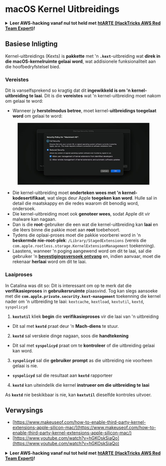 # macOS Kernel Uitbreidings

<details>

<summary><strong>Leer AWS-hacking vanaf nul tot held met</strong> <a href="https://training.hacktricks.xyz/courses/arte"><strong>htARTE (HackTricks AWS Red Team Expert)</strong></a><strong>!</strong></summary>

* Werk jy vir 'n **cybersekerheidsmaatskappy**? Wil jy jou **maatskappy geadverteer sien op HackTricks**? Of wil jy toegang hê tot die **laaste weergawe van PEASS of HackTricks aflaai in PDF-formaat**? Kyk na die [**INSKRYWINGSPLANNE**](https://github.com/sponsors/carlospolop)!
* Ontdek [**The PEASS Family**](https://opensea.io/collection/the-peass-family), ons eksklusiewe versameling van [**NFT's**](https://opensea.io/collection/the-peass-family)
* Kry die [**amptelike PEASS en HackTricks swag**](https://peass.creator-spring.com)
* **Sluit aan by die** [**💬**](https://emojipedia.org/speech-balloon/) **Discord-groep** of die [**telegram-groep**](https://t.me/peass) of **volg my** op **Twitter** 🐦[**@carlospolopm**](https://twitter.com/hacktricks\_live).
* **Deel jou hacking-truuks deur 'n PR te stuur na** [**hacktricks repo**](https://github.com/carlospolop/hacktricks) **en** [**hacktricks-cloud repo**](https://github.com/carlospolop/hacktricks-cloud).

</details>

## Basiese Inligting

Kernel-uitbreidings (Kexts) is **pakkette** met 'n **`.kext`**-uitbreiding wat **direk in die macOS-kernelruimte gelaai word**, wat addisionele funksionaliteit aan die hoofbedryfstelsel bied.

### Vereistes

Dit is vanselfsprekend so kragtig dat dit **ingewikkeld is om 'n kernel-uitbreiding te laai**. Dit is die **vereistes** wat 'n kernel-uitbreiding moet nakom om gelaai te word:

* Wanneer jy **herstelmodus betree**, moet kernel-**uitbreidings toegelaat word** om gelaai te word:

<figure><img src="../../../.gitbook/assets/image (324).png" alt=""><figcaption></figcaption></figure>

* Die kernel-uitbreiding moet **onderteken wees met 'n kernel-kodesertifikaat**, wat slegs deur Apple **toegeken kan word**. Hulle sal in detail die maatskappy en die redes waarom dit benodig word, ondersoek.
* Die kernel-uitbreiding moet ook **genoteer wees**, sodat Apple dit vir malware kan nagaan.
* Dan is die **root**-gebruiker die een wat die kernel-uitbreiding kan **laai** en die lêers binne die pakkie moet aan **root** toebehoort.
* Tydens die oplaai-proses moet die pakkie voorberei word in 'n **beskermde nie-root-plek**: `/Library/StagedExtensions` (vereis die `com.apple.rootless.storage.KernelExtensionManagement` toekenning).
* Laastens, wanneer 'n poging aangewend word om dit te laai, sal die gebruiker 'n [**bevestigingsversoek ontvang**](https://developer.apple.com/library/archive/technotes/tn2459/\_index.html) en, indien aanvaar, moet die rekenaar **herlaai** word om dit te laai.

### Laaiproses

In Catalina was dit so: Dit is interessant om op te merk dat die **verifikasieproses** in **gebruikersruimte** plaasvind. Tog kan slegs aansoeke met die **`com.apple.private.security.kext-management`** toekenning die kernel nader om 'n uitbreiding te laai: `kextcache`, `kextload`, `kextutil`, `kextd`, `syspolicyd`

1. **`kextutil`** kliek **begin** die **verifikasieproses** vir die laai van 'n uitbreiding
* Dit sal met **`kextd`** praat deur 'n **Mach-diens** te stuur.
2. **`kextd`** sal verskeie dinge nagaan, soos die **handtekening**
* Dit sal met **`syspolicyd`** praat om te **kontroleer** of die uitbreiding gelaai kan word.
3. **`syspolicyd`** sal die **gebruiker** **prompt** as die uitbreiding nie voorheen gelaai is nie.
* **`syspolicyd`** sal die resultaat aan **`kextd`** rapporteer
4. **`kextd`** kan uiteindelik die kernel **instrueer om die uitbreiding te laai**

As **`kextd`** nie beskikbaar is nie, kan **`kextutil`** dieselfde kontroles uitvoer.

## Verwysings

* [https://www.makeuseof.com/how-to-enable-third-party-kernel-extensions-apple-silicon-mac/](https://www.makeuseof.com/how-to-enable-third-party-kernel-extensions-apple-silicon-mac/)
* [https://www.youtube.com/watch?v=hGKOskSiaQo](https://www.youtube.com/watch?v=hGKOskSiaQo)

<details>

<summary><strong>Leer AWS-hacking vanaf nul tot held met</strong> <a href="https://training.hacktricks.xyz/courses/arte"><strong>htARTE (HackTricks AWS Red Team Expert)</strong></a><strong>!</strong></summary>

* Werk jy vir 'n **cybersekerheidsmaatskappy**? Wil jy jou **maatskappy geadverteer sien op HackTricks**? Of wil jy toegang hê tot die **laaste weergawe van PEASS of HackTricks aflaai in PDF-formaat**? Kyk na die [**INSKRYWINGSPLANNE**](https://github.com/sponsors/carlospolop)!
* Ontdek [**The PEASS Family**](https://opensea.io/collection/the-peass-family), ons eksklusiewe versameling van [**NFT's**](https://opensea.io/collection/the-peass-family)
* Kry die [**amptelike PEASS en HackTricks swag**](https://peass.creator-spring.com)
* **Sluit aan by die** [**💬**](https://emojipedia.org/speech-balloon/) **Discord-groep** of die [**telegram-groep**](https://t.me/peass) of **volg my** op **Twitter** 🐦[**@carlospolopm**](https://twitter.com/hacktricks\_live).
* **Deel jou hacking-truuks deur 'n PR te stuur na** [**hacktricks repo**](https://github.com/carlospolop/hacktricks) **en** [**hacktricks-cloud repo**](https://github.com/carlospolop/hacktricks-cloud).

</details>
